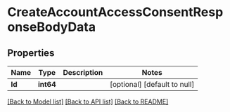 # CreateAccountAccessConsentResponseBodyData

## Properties
Name | Type | Description | Notes
------------ | ------------- | ------------- | -------------
**Id** | **int64** |  | [optional] [default to null]

[[Back to Model list]](../README.md#documentation-for-models) [[Back to API list]](../README.md#documentation-for-api-endpoints) [[Back to README]](../README.md)

